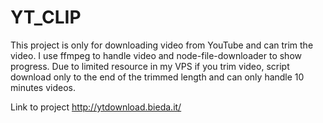 # YT_CLIP

This project is only for downloading video from YouTube and can trim the video. I use ffmpeg to handle video and node-file-downloader to show progress. 
Due to limited resource in my VPS if you trim video, script download only to the end of the trimmed length and can only handle 10 minutes videos.

Link to project  http://ytdownload.bieda.it/
